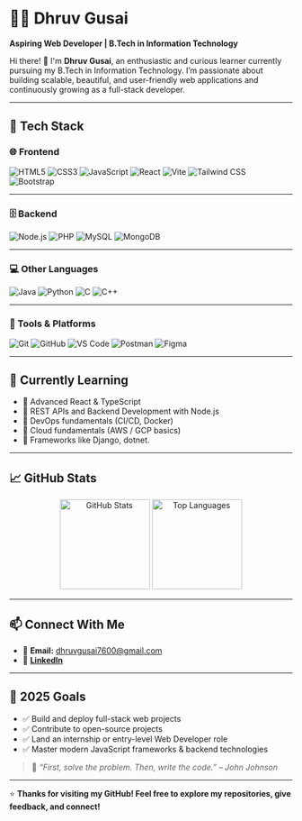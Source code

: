 # 👨‍💼 Dhruv Gusai

**Aspiring Web Developer | B.Tech in Information Technology**

Hi there! 👋 I'm **Dhruv Gusai**, an enthusiastic and curious learner currently pursuing my B.Tech in Information Technology. I’m passionate about building scalable, beautiful, and user-friendly web applications and continuously growing as a full-stack developer.

---
## 🚀 Tech Stack

### 🌐 Frontend
![HTML5](https://img.shields.io/badge/-HTML5-E34F26?style=for-the-badge&logo=html5&logoColor=white)
![CSS3](https://img.shields.io/badge/-CSS3-1572B6?style=for-the-badge&logo=css3&logoColor=white)
![JavaScript](https://img.shields.io/badge/-JavaScript-F7DF1E?style=for-the-badge&logo=javascript&logoColor=black)
![React](https://img.shields.io/badge/-React-61DAFB?style=for-the-badge&logo=react&logoColor=black)
![Vite](https://img.shields.io/badge/-Vite-646CFF?style=for-the-badge&logo=vite&logoColor=white)
![Tailwind CSS](https://img.shields.io/badge/-TailwindCSS-06B6D4?style=for-the-badge&logo=tailwindcss&logoColor=white)
![Bootstrap](https://img.shields.io/badge/-Bootstrap-7952B3?style=for-the-badge&logo=bootstrap&logoColor=white)

---

### 🗄️ Backend
![Node.js](https://img.shields.io/badge/-Node.js-339933?style=for-the-badge&logo=node.js&logoColor=white)
![PHP](https://img.shields.io/badge/-PHP-777BB4?style=for-the-badge&logo=php&logoColor=white)
![MySQL](https://img.shields.io/badge/-MySQL-4479A1?style=for-the-badge&logo=mysql&logoColor=white)
![MongoDB](https://img.shields.io/badge/-MongoDB-47A248?style=for-the-badge&logo=mongodb&logoColor=white)

---

### 💻 Other Languages
![Java](https://img.shields.io/badge/-Java-007396?style=for-the-badge&logo=java&logoColor=white)
![Python](https://img.shields.io/badge/-Python-3776AB?style=for-the-badge&logo=python&logoColor=white)
![C](https://img.shields.io/badge/-C-A8B9CC?style=for-the-badge&logo=c&logoColor=white)
![C++](https://img.shields.io/badge/-C++-00599C?style=for-the-badge&logo=c%2B%2B&logoColor=white)

---

### 🔧 Tools & Platforms
![Git](https://img.shields.io/badge/-Git-F05032?style=for-the-badge&logo=git&logoColor=white)
![GitHub](https://img.shields.io/badge/-GitHub-181717?style=for-the-badge&logo=github&logoColor=white)
![VS Code](https://img.shields.io/badge/-VSCode-007ACC?style=for-the-badge&logo=visual-studio-code&logoColor=white)
![Postman](https://img.shields.io/badge/-Postman-FF6C37?style=for-the-badge&logo=postman&logoColor=white)
![Figma](https://img.shields.io/badge/-Figma-F24E1E?style=for-the-badge&logo=figma&logoColor=white)

---

## 🌱 Currently Learning

- 🔹 Advanced React & TypeScript  
- 🔹 REST APIs and Backend Development with Node.js  
- 🔹 DevOps fundamentals (CI/CD, Docker)  
- 🔹 Cloud fundamentals (AWS / GCP basics)
- 🔹 Frameworks like Django, dotnet.


---

## 📈 GitHub Stats

<p align="center">
  <img src="https://github-readme-stats.vercel.app/api?username=DhruvGusai&show_icons=true&theme=radical" alt="GitHub Stats" height="160"/>
  <img src="https://github-readme-stats.vercel.app/api/top-langs/?username=DhruvGusai&layout=compact&theme=radical" alt="Top Languages" height="160"/>
</p>

---

## 📫 Connect With Me

- 📧 **Email:** dhruvgusai7600@gmail.com  
- 💼 [**LinkedIn**](https://www.linkedin.com/in/dhruv-gusai-546108338/) 

---

## 🎯 2025 Goals

- ✅ Build and deploy full-stack web projects  
- ✅ Contribute to open-source projects  
- ✅ Land an internship or entry-level Web Developer role  
- ✅ Master modern JavaScript frameworks & backend technologies  

> 🧠 *“First, solve the problem. Then, write the code.” – John Johnson*

---

⭐ **Thanks for visiting my GitHub! Feel free to explore my repositories, give feedback, and connect!**
